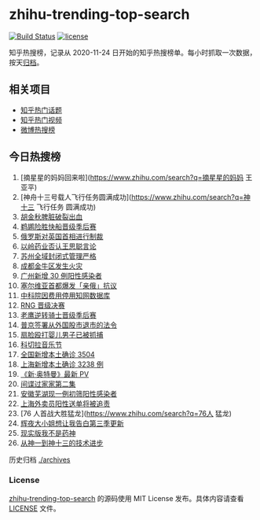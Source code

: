 # zhihu-trending-top-search

[![Build Status](https://github.com/justjavac/zhihu-trending-top-search/workflows/ci/badge.svg?branch=main)](https://github.com/justjavac/zhihu-trending-top-search/actions)
[![license](https://img.shields.io/github/license/justjavac/zhihu-trending-top-search)](https://github.com/justjavac/zhihu-trending-top-search/blob/main/LICENSE)

知乎热搜榜，记录从 2020-11-24 日开始的知乎热搜榜单。每小时抓取一次数据，按天[归档](./archives)。

## 相关项目

- [知乎热门话题](https://github.com/justjavac/zhihu-trending-hot-questions)
- [知乎热门视频](https://github.com/justjavac/zhihu-trending-hot-video)
- [微博热搜榜](https://github.com/justjavac/weibo-trending-hot-search)

## 今日热搜榜

<!-- BEGIN -->
<!-- 最后更新时间 Mon Apr 18 2022 10:48:56 GMT+0800 (China Standard Time) -->

1. [摘星星的妈妈回来啦](https://www.zhihu.com/search?q=摘星星的妈妈 王亚平)
1. [神舟十三号载人飞行任务圆满成功](https://www.zhihu.com/search?q=神十三 飞行任务 圆满成功)
1. [胡金秋脾脏破裂出血](https://www.zhihu.com/search?q=胡金秋)
1. [鹈鹕险胜快船晋级季后赛](https://www.zhihu.com/search?q=鹈鹕晋级季后赛)
1. [俄罗斯对英国首相进行制裁](https://www.zhihu.com/search?q=俄罗斯对英国首相制裁)
1. [以岭药业否认王思聪言论](https://www.zhihu.com/search?q=以岭药业回应)
1. [苏州全域封闭式管理严格](https://www.zhihu.com/search?q=苏州封闭式管理)
1. [成都金牛区发生火灾](https://www.zhihu.com/search?q=成都金牛区火灾)
1. [广州新增 30 例阳性感染者](https://www.zhihu.com/search?q=广州新增)
1. [塞尔维亚首都爆发「亲俄」抗议](https://www.zhihu.com/search?q=塞尔维亚亲俄抗议)
1. [中科院因费用停用知网数据库](https://www.zhihu.com/search?q=中科院停用知网数据库)
1. [RNG 晋级决赛](https://www.zhihu.com/search?q=rng)
1. [老鹰逆转骑士晋级季后赛](https://www.zhihu.com/search?q=老鹰晋级季后赛)
1. [普京签署从外国股市退市的法令](https://www.zhihu.com/search?q=俄公司从外国股市退市)
1. [扇脸殴打婴儿男子已被抓捕](https://www.zhihu.com/search?q=扇脸殴打婴儿男子已被抓捕)
1. [科切拉音乐节](https://www.zhihu.com/search?q=科切拉音乐节)
1. [全国新增本土确诊 3504](https://www.zhihu.com/search?q=全国新增)
1. [上海新增本土确诊 3238 例](https://www.zhihu.com/search?q=上海新增)
1. [《新·奥特曼》最新 PV](https://www.zhihu.com/search?q=新奥特曼PV)
1. [间谍过家家第二集](https://www.zhihu.com/search?q=间谍过家家第二集)
1. [安徽芜湖现一例初筛阳性感染者](https://www.zhihu.com/search?q=安徽芜湖疫情)
1. [上海外卖员阳性送单将被追责](https://www.zhihu.com/search?q=外卖员阳性送单将被追责)
1. [76 人首战大胜猛龙](https://www.zhihu.com/search?q=76人 猛龙)
1. [辉夜大小姐想让我告白第三季更新](https://www.zhihu.com/search?q=辉夜大小姐想让我告白第三季第二集)
1. [现实版我不是药神](https://www.zhihu.com/search?q=现实版我不是药神)
1. [从神一到神十三的技术进步](https://www.zhihu.com/search?q=从神一到神十三)

<!-- END -->

历史归档 [./archives](./archives)

### License

[zhihu-trending-top-search](https://github.com/justjavac/zhihu-trending-top-search)
的源码使用 MIT License 发布。具体内容请查看 [LICENSE](./LICENSE) 文件。

